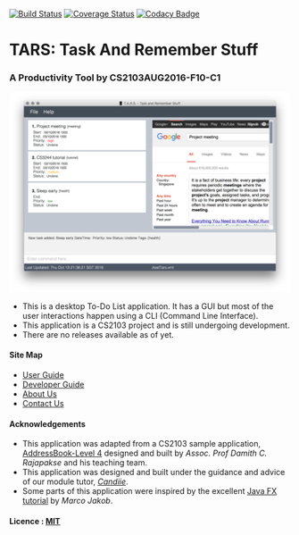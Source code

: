 [![Build Status](https://travis-ci.org/CS2103AUG2016-F10-C1/main.svg?branch=develop)](https://travis-ci.org/CS2103AUG2016-F10-C1/main.svg?branch=develop)
[![Coverage Status](https://coveralls.io/repos/github/CS2103AUG2016-F10-C1/main/badge.svg?branch=develop)](https://coveralls.io/github/CS2103AUG2016-F10-C1/main?branch=develop)
[![Codacy Badge](https://api.codacy.com/project/badge/Grade/45df166d305f42fc85fefe45651c568e)](https://www.codacy.com/app/weikangchia/main?utm_source=github.com&amp;utm_medium=referral&amp;utm_content=CS2103AUG2016-F10-C1/main&amp;utm_campaign=Badge_Grade)
# TARS: Task And Remember Stuff 
### A Productivity Tool by CS2103AUG2016-F10-C1

<img src="docs/images/tars_ui.png" width="600"><br>

* This is a desktop To-Do List application. It has a GUI but most of the user interactions happen using 
  a CLI (Command Line Interface). 
* This application is a CS2103 project and is still undergoing development.
* There are no releases available as of yet.

  
#### Site Map
* [User Guide](docs/UserGuide.md) 
* [Developer Guide](docs/DeveloperGuide.md)  
* [About Us](docs/AboutUs.md)
* [Contact Us](docs/ContactUs.md)


#### Acknowledgements

* This application was adapted from a CS2103 sample application, [AddressBook-Level 4](https://github.com/nus-cs2103-AY1617S1/addressbook-level4) designed and built by *Assoc. Prof Damith C. Rajapakse* and his teaching team. 
* This application was designed and built under the guidance and advice of our module tutor, *[Candiie](https://github.com/Candiie)*.
* Some parts of this application were inspired by the excellent 
  [Java FX tutorial](http://code.makery.ch/library/javafx-8-tutorial/) by *Marco Jakob*. 


#### Licence : [MIT](LICENSE)

